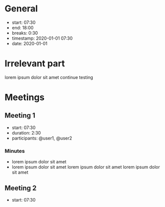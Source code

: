# General
- start: 07:30
- end: 18:00
- breaks: 0:30
- timestamp: 2020-01-01 07:30
- date: 2020-01-01

# Irrelevant part
lorem ipsum dolor sit amet
continue testing

# Meetings
## Meeting 1
- start: 07:30
- duration: 2:30
- participants: @user1, @user2
### Minutes
- lorem ipsum dolor sit amet
- lorem ipsum dolor sit amet
lorem ipsum dolor sit amet
lorem ipsum dolor sit amet

## Meeting 2
- start: 07:30
